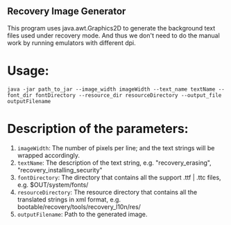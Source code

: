 Recovery Image Generator
-------------------------

This program uses java.awt.Graphics2D to generate the background text files used
under recovery mode. And thus we don't need to do the manual work by running
emulators with different dpi.

# Usage:
  `java -jar path_to_jar --image_width imageWidth --text_name textName --font_dir fontDirectory
   --resource_dir resourceDirectory --output_file outputFilename`

# Description of the parameters:
1. `imageWidth`: The number of pixels per line; and the text strings will be
   wrapped accordingly.
2. `textName`: The description of the text string, e.g. "recovery_erasing",
   "recovery_installing_security"
3. `fontDirectory`: The directory that contains all the support .ttf | .ttc
   files, e.g. $OUT/system/fonts/
4. `resourceDirectory`: The resource directory that contains all the translated
   strings in xml format, e.g. bootable/recovery/tools/recovery_l10n/res/
5. `outputFilename`: Path to the generated image.

